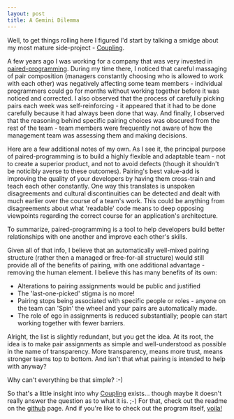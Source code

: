 ```yaml
---
layout: post
title: A Gemini Dilemma
---
```

Well, to get things rolling here I figured I'd start by talking a smidge about my most mature side-project - [Coupling](https://github.com/robertfmurdock/Coupling/).

A few years ago I was working for a company that was very invested in [paired-programming](http://en.wikipedia.org/wiki/Pair_programming). During my time there, I noticed that careful massaging of pair composition (managers constantly choosing who is allowed to work with each other) was negatively affecting some team members - individual programmers could go for months without working together before it was noticed and corrected. I also observed that the process of carefully picking pairs each week was self-reinforcing - it appeared that it had to be done carefully because it had always been done that way. And finally, I observed that the reasoning behind specific pairing choices was obscured from the rest of the team - team members were frequently not aware of how the management team was assessing them and making decisions.

Here are a few additional notes of my own.  As I see it, the principal purpose of paired-programming is to build a highly flexible and adaptable team - not to create a superior product, and not to avoid defects (though it shouldn't be noticibly averse to these outcomes). Pairing's best value-add is improving the quality of your developers by having them cross-train and teach each other constantly. One way this translates is unspoken disagreements and cultural discontinuities can be detected and dealt with much earlier over the course of a team's work. This could be anything from disagreements about what 'readable' code means to deep opposing viewpoints regarding the correct course for an application's architecture.

To summarize, paired-programming is a tool to help developers build better relationships with one another and improve each other's skills.

Given all of that info, I believe that an automatically well-mixed pairing structure (rather then a managed or free-for-all structure) would still provide all of the benefits of pairing, with one additional advantage - removing the human element. I believe this has many benefits of its own:

  - Alterations to pairing assignments would be public and justified
  - The 'last-one-picked' stigma is no more!
  - Pairing stops being associated with specific people or roles - anyone on the team can 'Spin' the wheel and your pairs are automatically made.
  - The role of ego in assignments is reduced substantially; people can start working together with fewer barriers.
  
Alright, the list is slightly redundant, but you get the idea. At its root, the idea is to make pair assignments as simple and well-understood as possible in the name of transparency. More transparency, means more trust, means stronger teams top to bottom. And isn't that what pairing is intended to help with anyway?

Why can't everything be that simple? :-)

So that's a little insight into why [Coupling](https://github.com/robertfmurdock/Coupling/) exists... though maybe it doesn't really answer the question as to what it is. ;-) For that, check out the readme on the [github](https://github.com/robertfmurdock/Coupling/) page. And if you're like to check out the program itself, [voila!](http://coupling.robertfmurdock.cloudbees.net/)
